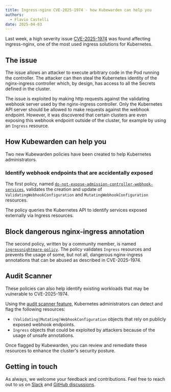 ```yaml
---
title: Ingress-nginx CVE-2025-1974 - how Kubewarden can help you
authors:
  - Flavio Castelli
date: 2025-04-03
---
```


Last week, a high severity issue [CVE-2025-1974](https://nvd.nist.gov/vuln/detail/CVE-2025-1974)
was found affecting ingress-nginx, one of the most used ingress solutions for Kubernetes.

## The issue

The issue allows an attacker to execute arbitrary code in the Pod running the
controller. The attacker can then steal the Kubernetes identity of the nginx-ingress
controller which, by design, has access to all the Secrets defined in the cluster.

The issue is exploited by making http requests against the validating webhook server used
by the nginx-ingress controller. Only the Kubernetes API server should be allowed to make
requests against the webhook endpoint.
However, it was discovered that certain clusters are even exposing this webhook endpoint
outside of the cluster, for example by using an `Ingress` resource.

## How Kubewarden can help you

Two new Kubewarden policies have been created to help Kubernetes administrators.

### Identify webhook endpoints that are accidentally exposed

The first policy, named [`do-not-expose-admission-controller-webhook-services`](https://github.com/kubewarden/do-not-expose-admission-controller-webhook-services-policy),
validates the creation and update of `ValidatingWebhookConfiguration` and `MutatingWebhookConfiguration`
resources.

The policy queries the Kubernetes API to identify services exposed externally via Ingress resources.

## Block dangerous nginx-ingress annotation

The second policy, written by a community member, is named [`ingressnightmare-policy`](https://github.com/hierynomus/ingressnightmare-policy).
The policy validates `Ingress` resources and prevents the usage of some, but not all, dangerous nginx-ingress annotations
that can be abused as described in CVE-2025-1974.

## Audit Scanner

These policies can also help identify existing workloads that may be vulnerable to CVE-2025-1974.

Using the [audit scanner feature](https://docs.kubewarden.io/explanations/audit-scanner/policy-reports),
Kubernetes administrators can detect and flag the following resources:

- `(Validating|Mutating)WebhookConfiguration` objects that rely on publicly exposed webhook endpoints.
- `Ingress` objects that could be exploited by attackers because of the usage of unsafe annotations.

Once flagged by Kubewarden, you can review and remediate these resources to enhance the cluster's
security posture.

## Getting in touch

As always, we welcome your feedback and contributions. Feel free to reach out
to us on [Slack](https://kubernetes.slack.com/?redir=%2Fmessages%2Fkubewarden)
and [GitHub discussions](https://github.com/orgs/kubewarden/discussions).
